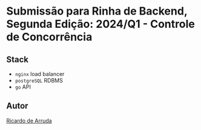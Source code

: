 # Submissão para Rinha de Backend, Segunda Edição: 2024/Q1 - Controle de Concorrência

## Stack

- `nginx` load balancer
- `postgreSQL` RDBMS 
- `go` API 


## Autor

[Ricardo de Arruda](https://www.github.com/arrudaricardo/)
